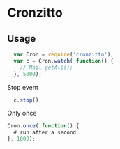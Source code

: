 Cronzitto
================================

## Usage
```js
  var Cron = require('cronzitto');
  var c = Cron.watch( function() {
    // Mail.getAll();
  }, 5000);
```

Stop event
```js
  c.stop();
```

Only once
```js
Cron.once( function() {
  # run after a second
}, 1000);
```
